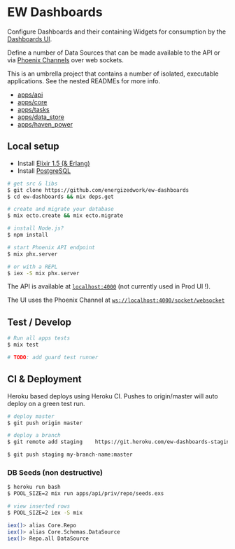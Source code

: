# EW Dashboards

Configure Dashboards and their containing Widgets for consumption by the [Dashboards UI](https://github.com/energizedwork/ew-dashboards-ui).

Define a number of Data Sources that can be made available to the API or via [Phoenix Channels](https://hexdocs.pm/phoenix/channels.html) over web sockets.

This is an umbrella project that contains a number of isolated, executable applications. See the nested READMEs for more info.

- [apps/api](apps/api/README.md)
- [apps/core](apps/core/README.md)
- [apps/tasks](apps/tasks/README.md)
- [apps/data_store](apps/data_store/README.md)
- [apps/haven_power](apps/spreadsheets/README.md)




## Local setup

- Install [Elixir 1.5 (& Erlang)](https://elixir-lang.org/install.html)
- Install [PostgreSQL](https://www.postgresql.org)

```bash
# get src & libs
$ git clone https://github.com/energizedwork/ew-dashboards
$ cd ew-dashboards && mix deps.get

# create and migrate your database
$ mix ecto.create && mix ecto.migrate

# install Node.js?
$ npm install

# start Phoenix API endpoint
$ mix phx.server

# or with a REPL
$ iex -S mix phx.server
```
The API is available at [`localhost:4000`](http://localhost:4000) (not currently used in Prod UI !).

The UI uses the Phoenix Channel at [`ws://localhost:4000/socket/websocket`](ws://localhost:4000/socket/websocket)

## Test / Develop

```bash
# Run all apps tests
$ mix test

# TODO: add guard test runner

```

## CI & Deployment

Heroku based deploys using Heroku CI. Pushes to origin/master will auto deploy on a green test run.

```bash
# deploy master
$ git push origin master
```

```bash
# deploy a branch
$ git remote add staging 	https://git.heroku.com/ew-dashboards-staging.git

$ git push staging my-branch-name:master
```

### DB Seeds (non destructive)

```bash
$ heroku run bash
$ POOL_SIZE=2 mix run apps/api/priv/repo/seeds.exs

# view inserted rows
$ POOL_SIZE=2 iex -S mix

iex()> alias Core.Repo
iex()> alias Core.Schemas.DataSource
iex()> Repo.all DataSource


```
